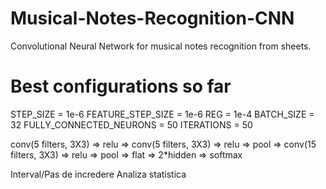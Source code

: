 # Musical-Notes-Recognition-CNN
Convolutional Neural Network for musical notes recognition from sheets.

# Best configurations so far
STEP_SIZE = 1e-6
FEATURE_STEP_SIZE = 1e-6
REG = 1e-4
BATCH_SIZE = 32
FULLY_CONNECTED_NEURONS = 50
ITERATIONS = 50

conv(5 filters, 3X3) => relu => conv(5 filters, 3X3) => relu => pool => conv(15 filters, 3X3) => relu => pool => flat => 2*hidden => softmax






Interval/Pas de incredere
Analiza statistica

